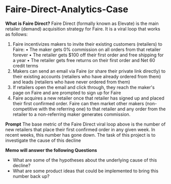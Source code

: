 # Faire-Direct-Analytics-Case


**What is Faire Direct?**Faire Direct (formally known as Elevate) is the main retailer (demand) acquisition strategy for Faire. It is a viral loop that works as follows:1. Faire incentivizes makers to invite their existing customers (retailers) to Faire:• The maker gets 0% commission on all orders from that retailer forever• The retailer gets $100 off their first order and free shipping for a year• The retailer gets free returns on their first order and Net 60 credit terms2. Makers can send an email via Faire (or share their private link directly) to their existing accounts (retailers who have already ordered from them) and leads (retailers who have never ordered from them)3. If retailers open the email and click through, they reach the maker's page on Faire and are prompted to sign up for Faire4. Faire acquires a new retailer once that retailer has signed up and placed their first confirmed order. Faire can then market other makers (non-competitive with the referring one) to that retailer and any order from the retailer to a non-referring maker generates commission.
 
**Prompt**The base metric of the Faire Direct viral loop above is the number of new retailers that place their first confirmed order in any given week.In recent weeks, this number has gone down. The task of this project is to investigate the cause of this decline


**Memo will answer the following Questions*** What are some of the hypotheses about the underlying cause of this decline?* What are some product ideas that could be implemented to bring this number back up?